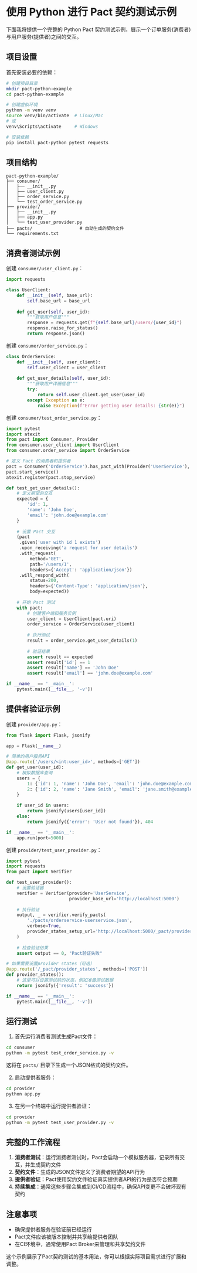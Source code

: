 # 使用 Python 进行 Pact 契约测试示例

下面我将提供一个完整的 Python Pact 契约测试示例，展示一个订单服务(消费者)与用户服务(提供者)之间的交互。

## 项目设置

首先安装必要的依赖：

```bash
# 创建项目目录
mkdir pact-python-example
cd pact-python-example

# 创建虚拟环境
python -m venv venv
source venv/bin/activate  # Linux/Mac
# 或
venv\Scripts\activate     # Windows

# 安装依赖
pip install pact-python pytest requests
```

## 项目结构

```
pact-python-example/
├── consumer/
│   ├── __init__.py
│   ├── user_client.py
│   ├── order_service.py
│   └── test_order_service.py
├── provider/
│   ├── __init__.py
│   ├── app.py
│   └── test_user_provider.py
├── pacts/                  # 自动生成的契约文件
└── requirements.txt
```

## 消费者测试示例

创建 `consumer/user_client.py`：

```python
import requests

class UserClient:
    def __init__(self, base_url):
        self.base_url = base_url
    
    def get_user(self, user_id):
        """获取用户信息"""
        response = requests.get(f"{self.base_url}/users/{user_id}")
        response.raise_for_status()
        return response.json()
```

创建 `consumer/order_service.py`：

```python
class OrderService:
    def __init__(self, user_client):
        self.user_client = user_client
    
    def get_user_details(self, user_id):
        """获取用户详细信息"""
        try:
            return self.user_client.get_user(user_id)
        except Exception as e:
            raise Exception(f"Error getting user details: {str(e)}")
```

创建 `consumer/test_order_service.py`：

```python
import pytest
import atexit
from pact import Consumer, Provider
from consumer.user_client import UserClient
from consumer.order_service import OrderService

# 定义 Pact 的消费者和提供者
pact = Consumer('OrderService').has_pact_with(Provider('UserService'), port=8080)
pact.start_service()
atexit.register(pact.stop_service)

def test_get_user_details():
    # 定义期望的交互
    expected = {
        'id': 1,
        'name': 'John Doe',
        'email': 'john.doe@example.com'
    }
    
    # 设置 Pact 交互
    (pact
     .given('user with id 1 exists')
     .upon_receiving('a request for user details')
     .with_request(
         method='GET',
         path='/users/1',
         headers={'Accept': 'application/json'})
     .will_respond_with(
         status=200,
         headers={'Content-Type': 'application/json'},
         body=expected))
    
    # 开始 Pact 测试
    with pact:
        # 创建客户端和服务实例
        user_client = UserClient(pact.uri)
        order_service = OrderService(user_client)
        
        # 执行测试
        result = order_service.get_user_details(1)
        
        # 验证结果
        assert result == expected
        assert result['id'] == 1
        assert result['name'] == 'John Doe'
        assert result['email'] == 'john.doe@example.com'

if __name__ == '__main__':
    pytest.main([__file__, '-v'])
```

## 提供者验证示例

创建 `provider/app.py`：

```python
from flask import Flask, jsonify

app = Flask(__name__)

# 简单的用户服务API
@app.route('/users/<int:user_id>', methods=['GET'])
def get_user(user_id):
    # 模拟数据库查询
    users = {
        1: {'id': 1, 'name': 'John Doe', 'email': 'john.doe@example.com'},
        2: {'id': 2, 'name': 'Jane Smith', 'email': 'jane.smith@example.com'}
    }
    
    if user_id in users:
        return jsonify(users[user_id])
    else:
        return jsonify({'error': 'User not found'}), 404

if __name__ == '__main__':
    app.run(port=5000)
```

创建 `provider/test_user_provider.py`：

```python
import pytest
import requests
from pact import Verifier

def test_user_provider():
    # 设置验证器
    verifier = Verifier(provider='UserService',
                        provider_base_url='http://localhost:5000')
    
    # 执行验证
    output, _ = verifier.verify_pacts(
        './pacts/orderservice-userservice.json',
        verbose=True,
        provider_states_setup_url='http://localhost:5000/_pact/provider_states'
    )
    
    # 检查验证结果
    assert output == 0, "Pact验证失败"

# 如果需要设置provider states（可选）
@app.route('/_pact/provider_states', methods=['POST'])
def provider_states():
    # 这里可以设置测试前的状态，例如准备测试数据
    return jsonify({'result': 'success'})

if __name__ == '__main__':
    pytest.main([__file__, '-v'])
```

## 运行测试

1. 首先运行消费者测试生成Pact文件：

```bash
cd consumer
python -m pytest test_order_service.py -v
```

这将在 `pacts/` 目录下生成一个JSON格式的契约文件。

2. 启动提供者服务：

```bash
cd provider
python app.py
```

3. 在另一个终端中运行提供者验证：

```bash
cd provider
python -m pytest test_user_provider.py -v
```

## 完整的工作流程

1. **消费者测试**：运行消费者测试时，Pact会启动一个模拟服务器，记录所有交互，并生成契约文件
2. **契约文件**：生成的JSON文件定义了消费者期望的API行为
3. **提供者验证**：Pact使用契约文件验证真实提供者API的行为是否符合预期
4. **持续集成**：通常这些步骤会集成到CI/CD流程中，确保API变更不会破坏现有契约

## 注意事项

- 确保提供者服务在验证前已经运行
- Pact文件应该被版本控制并共享给提供者团队
- 在CI环境中，通常使用Pact Broker来管理和共享契约文件

这个示例展示了Pact契约测试的基本用法，你可以根据实际项目需求进行扩展和调整。
